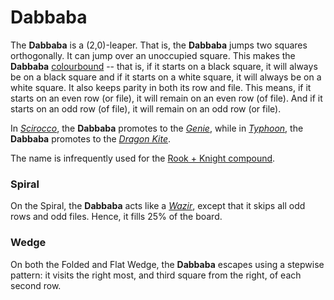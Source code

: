# Dabbaba

The **Dabbaba** is a (2,0)-leaper. That is, the **Dabbaba** jumps
two squares orthogonally. It can jump over an unoccupied square.
This makes the **Dabbaba**
[colourbound](#wiki:Glossary_of_chess#Colorbound) -- that is,
if it starts on a black square, it will always be on a black
square and if it starts on a white square, it will always be on
a white square. It also keeps parity in both its row and file.
This means, if it starts on an even row (or file), it will remain
on an even row (of file). And if it starts on an odd row (of file),
it will remain on an odd row (or file).

In [*Scirocco*](#chess-v:rules/scirocco), the **Dabbaba** promotes
to the [*Genie*](genie.html), while in
[*Typhoon*](#chess-v:rules/typhoon-revised), the **Dabbaba**
promotes to the [*Dragon Kite*](dragon_king.html?piece=dragon_kite).

The name is infrequently used for the [Rook + Knight compound](chancellor.md).

### Spiral

On the Spiral, the **Dabbaba** acts like a [*Wazir*](wazir.html), except
that it skips all odd rows and odd files. Hence, it fills 25% of
the board.

### Wedge

On both the Folded and Flat Wedge, the **Dabbaba** escapes using
a stepwise pattern: it visits the right most, and third square
from the right, of each second row.
